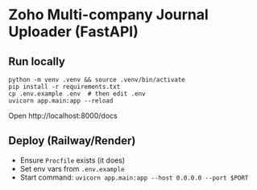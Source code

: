 # Zoho Multi-company Journal Uploader (FastAPI)

## Run locally
```
python -m venv .venv && source .venv/bin/activate
pip install -r requirements.txt
cp .env.example .env  # then edit .env
uvicorn app.main:app --reload
```
Open http://localhost:8000/docs

## Deploy (Railway/Render)
- Ensure `Procfile` exists (it does)
- Set env vars from `.env.example`
- Start command: `uvicorn app.main:app --host 0.0.0.0 --port $PORT`
